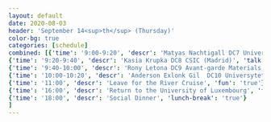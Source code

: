 ```yaml
---
layout: default
date: 2020-08-03
header: 'September 14<sup>th</sup> (Thursday)'
color-bg: true
categories: [schedule]
combined: [{'time': '9:00-9:20', 'descr': 'Matyas Nachtigall DC7 University of Luxembourg' , 'session': '3) Applications', 'talk': 'true'},
{'time': '9:20-9:40', 'descr': 'Kasia Krupka DC8 CSIC (Madrid)', 'talk': 'true'},
{'time': '9:40-10:00', 'descr': 'Rony Letona DC9 Avant-garde Materials Simulations', 'talk': 'true'},
{'time': '10:00-10:20', 'descr': 'Anderson Exlonk Gil  DC10 Universytet Miklaja (Kopernika, Torun)', 'talk': 'true'},
{'time': '11:00', 'descr': 'Leave for the River Cruise', 'fun': 'true'},
{'time': '16:00', 'descr': 'Return to the University of Luxembourg', 'fun': 'true'},
{'time': '18:00', 'descr': 'Social Dinner', 'lunch-break': 'true'}
]
---
```

